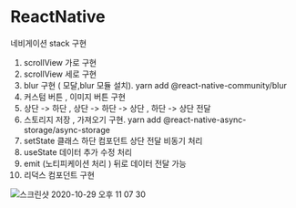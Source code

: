 # ReactNative

네비게이션 stack 구현

1. scrollView 가로 구현
2. scrollView 세로 구현
3. blur 구현 ( 모달,blur 모듈 설치).  yarn add @react-native-community/blur
4. 커스텀 버튼 , 이미지 버튼 구현
5. 상단 -> 하단 , 상단 -> 하단 -> 상단 , 하단 -> 상단 전달
6. 스토리지 저장 , 가져오기 구현.  yarn add @react-native-async-storage/async-storage
7. setState 클래스 하단 컴포던트 상단 전달 비동기 처리
8. useState 데이터 추가 수정 처리
9. emit (노티피케이션 처리 ) 뒤로 데이터 전달 가능
10. 리덕스 컴포던트 구현 

![스크린샷 2020-10-29 오후 11 07 30](https://user-images.githubusercontent.com/38832413/138686611-ef5b52f3-a4d9-4f75-8c5a-5d14f56b7564.png)
